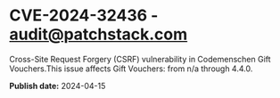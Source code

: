 # CVE-2024-32436 - audit@patchstack.com

Cross-Site Request Forgery (CSRF) vulnerability in Codemenschen Gift Vouchers.This issue affects Gift Vouchers: from n/a through 4.4.0.



**Publish date:** 2024-04-15
